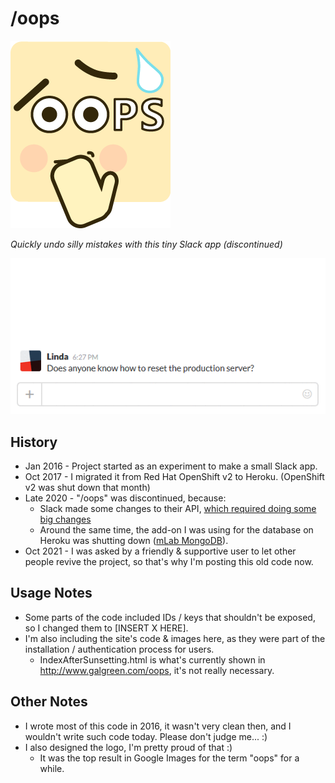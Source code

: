 # /oops
![Logo](/site/siteLogo.png)

_Quickly undo silly mistakes with this tiny Slack app (discontinued)_

![Demo](/site/oopsDemo.gif)

## History
* Jan 2016 - Project started as an experiment to make a small Slack app.
* Oct 2017 - I migrated it from Red Hat OpenShift v2 to Heroku. (OpenShift v2 was shut down that month)
* Late 2020 - "/oops" was discontinued, because:
  * Slack made some changes to their API, [which required doing some big changes](https://api.slack.com/authentication/migration)
  * Around the same time, the add-on I was using for the database on Heroku was shutting down ([mLab MongoDB](https://devcenter.heroku.com/changelog-items/1823)).
* Oct 2021 - I was asked by a friendly & supportive user to let other people revive the project, so that's why I'm posting this old code now.

## Usage Notes
* Some parts of the code included IDs / keys that shouldn't be exposed, so I changed them to [INSERT X HERE].
* I'm also including the site's code & images here, as they were part of the installation / authentication process for users.
  * IndexAfterSunsetting.html is what's currently shown in http://www.galgreen.com/oops, it's not really necessary.

## Other Notes
* I wrote most of this code in 2016, it wasn't very clean then, and I wouldn't write such code today. Please don't judge me... :)
* I also designed the logo, I'm pretty proud of that :)
  * It was the top result in Google Images for the term "oops" for a while.